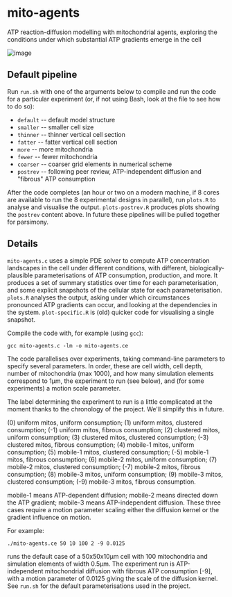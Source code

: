 # mito-agents
ATP reaction-diffusion modelling with mitochondrial agents, exploring the conditions under which substantial ATP gradients emerge in the cell

![image](https://github.com/user-attachments/assets/f6fc5c09-b3fa-4866-8cbd-3487a80f3f9c)

Default pipeline
-----

Run `run.sh` with one of the arguments below to compile and run the code for a particular experiment (or, if not using Bash, look at the file to see how to do so):

* `default`     -- default model structure
* `smaller`     -- smaller cell size
* `thinner`     -- thinner vertical cell section
* `fatter`      -- fatter vertical cell section
* `more`        -- more mitochondria
* `fewer`       -- fewer mitochondria
* `coarser`     -- coarser grid elements in numerical scheme
* `postrev`     -- following peer review, ATP-independent diffusion and "fibrous" ATP consumption

After the code completes (an hour or two on a modern machine, if 8 cores are available to run the 8 experimental designs in parallel), run `plots.R` to analyse and visualise the output. `plots-postrev.R` produces plots showing the `postrev` content above. In future these pipelines will be pulled together for parsimony.

Details
----

`mito-agents.c` uses a simple PDE solver to compute ATP concentration landscapes in the cell under different conditions, with different, biologically-plausible parameterisations of ATP consumption, production, and more. It produces a set of summary statistics over time for each parameterisation, and some explicit snapshots of the cellular state for each parameterisation. `plots.R` analyses the output, asking under which circumstances pronounced ATP gradients can occur, and looking at the dependencies in the system. `plot-specific.R` is (old) quicker code for visualising a single snapshot.

Compile the code with, for example (using `gcc`):

`gcc mito-agents.c -lm -o mito-agents.ce`

The code parallelises over experiments, taking command-line parameters to specify several parameters. In order, these are cell width, cell depth, number of mitochondria (max 1000), and how many simulation elements correspond to 1μm, the experiment to run (see below), and (for some experiments) a motion scale parameter. 

The label determining the experiment to run is a little complicated at the moment thanks to the chronology of the project. We'll simplify this in future.

(0) uniform mitos, uniform consumption; (1) uniform mitos, clustered consumption; (-1) uniform mitos, fibrous consumption; (2) clustered mitos, uniform consumption; (3) clustered mitos, clustered consumption; (-3) clustered mitos, fibrous consumption; (4) mobile-1 mitos, uniform consumption; (5) mobile-1 mitos, clustered consumption; (-5) mobile-1 mitos, fibrous consumption; (6) mobile-2 mitos, uniform consumption; (7) mobile-2 mitos, clustered consumption; (-7) mobile-2 mitos, fibrous consumption; (8) mobile-3 mitos, uniform consumption; (9) mobile-3 mitos, clustered consumption; (-9) mobile-3 mitos, fibrous consumption.

mobile-1 means ATP-dependent diffusion; mobile-2 means directed down the ATP gradient; mobile-3 means ATP-independent diffusion. These three cases require a motion parameter scaling either the diffusion kernel or the gradient influence on motion. 

For example:

`./mito-agents.ce 50 10 100 2 -9 0.0125`

runs the default case of a 50x50x10μm cell with 100 mitochondria and simulation elements of width 0.5μm. The experiment run is ATP-independent mitochondrial diffusion with fibrous ATP consumption [-9], with a motion parameter of 0.0125 giving the scale of the diffusion kernel. See `run.sh` for the default parameterisations used in the project.


